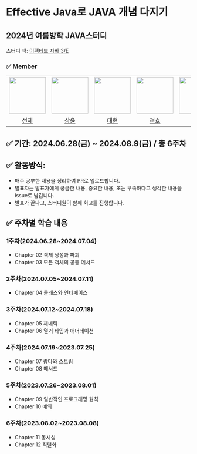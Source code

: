 # Effective Java로 JAVA 개념 다지기

## 2024년 여름방학 JAVA스터디

스터디 책: [이펙티브 자바 3/E](https://ebook-product.kyobobook.co.kr/dig/epd/ebook/E000003160832)

### ✅ Member

<center>
<table  width="100%">
  <tr>
    <td  align="center">
      <img  src="https://avatars.githubusercontent.com/u/127813439?v=4"  width="100px;"  alt=""/>
    </td>
    <td  align="center">
      <img  src="https://avatars.githubusercontent.com/u/120346721?v=4"  width="100px;"  alt=""/>
    </td>
    <td  align="center">
      <img  src="https://avatars.githubusercontent.com/u/68328998?v=4"  width="100px;"  alt=""/>
    </td>
    <td  align="center">
      <img  src="https://avatars.githubusercontent.com/u/96857599?v=4"  width="100px;"  alt=""/>
    </td>
    <td  align="center">
      <img  src="https://avatars.githubusercontent.com/u/80405708?v=4"  width="100px;"  alt=""/>
    </td>
  </tr>
  <tr>
    <td align="center">
        <a href="https://github.com/Hoya324">
            <div>선제</div>
        </a>
    </td>
    <td align="center">
        <a href="https://github.com/Hoya324">
            <div>상윤</div>
        </a>
    </td>
    <td align="center">
        <a href="https://github.com/Hoya324">
            <div>태현</div>
        </a>
    </td>
    <td align="center">
        <a href="https://github.com/Hoya324">
            <div>경호</div>
        </a>
    </td>
    <td align="center">
        <a href="https://github.com/Hoya324">
            <div>민수</div>
        </a>
    </td>
  </tr>
</table>
</center>

## ✅ 기간: 2024.06.28(금) ~ 2024.08.9(금) / 총 6주차

## ✅ 활동방식: 

- 매주 공부한 내용을 정리하여 PR로 업로드합니다.
- 발표자는 발표자에게 궁금한 내용, 중요한 내용, 또는 부족하다고 생각한 내용을 issue로 남깁니다.
- 발표가 끝나고, 스터디원이 함께 회고를 진행합니다.

## ✅ 주차별 학습 내용

### 1주차(2024.06.28~2024.07.04)
- Chapter 02 객체 생성과 파괴
- Chapter 03 모든 객체의 공통 메서드
  
### 2주차(2024.07.05~2024.07.11)
- Chapter 04 클래스와 인터페이스
  
### 3주차(2024.07.12~2024.07.18)
- Chapter 05 제네릭
- Chapter 06 열거 타입과 애너테이션
  
### 4주차(2024.07.19~2023.07.25)
- Chapter 07 람다와 스트림
- Chapter 08 메서드
  
### 5주차(2023.07.26~2023.08.01)
- Chapter 09 일반적인 프로그래밍 원칙
- Chapter 10 예외
  
### 6주차(2023.08.02~2023.08.08)
- Chapter 11 동시성
- Chapter 12 직렬화

